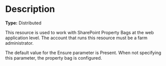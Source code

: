 # Description

**Type:** Distributed

This resource is used to work with SharePoint Property Bags 
at the web application level. 
The account that runs this resource must be a farm administrator.

The default value for the Ensure parameter is Present. When not specifying this
parameter, the property bag is configured.
